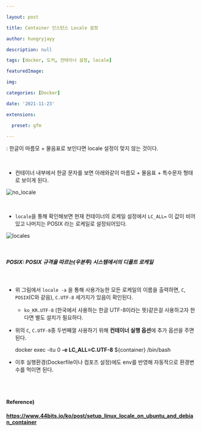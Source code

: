 ```yaml
---

layout: post

title: Container 인스턴스 Locale 설정

author: hungryjayy

description: null

tags: [docker, 도커, 컨테이너 설정, locale]

featuredImage: 

img: 

categories: [Docker]

date: '2021-11-23'

extensions:

  preset: gfm

---
```


: 한글이 마름모 + 물음표로 보인다면 locale 설정이 맞지 않는 것이다.

<br>

* 컨테이너 내부에서 한글 문자를 보면 아래와같이 마름모 + 물음표 + 특수문자 형태로 보이게 된다.

![no_locale](https://hungryjayy.github.io/assets/img/Docker/no_locale.png) 

<br>

* `locale`을 통해 확인해보면 현재 컨테이너의 로케일 설정에서 `LC_ALL=` 이 값이 비어있고 나머지는 POSIX 라는 로케일로 설정되어있다.

![locales](https://hungryjayy.github.io/assets/img/Docker/locales.png) 

<br>

##### POSIX: POSIX 규격을 따르는(우분투) 시스템에서의 디폴트 로케일

<br>

* 위 그림에서 `locale -a` 을 통해 사용가능한 모든 로케일의 이름을 출력하면, `C`, `POSIX`(C와 같음), `C.UTF-8` 세가지가 있음이 확인된다.

  *  `ko_KR.UTF-8` (한국에서 사용하는 한글 UTF-8이라는 뜻)같은걸 사용하고자 한다면 별도 설치가 필요하다.

* 위의 `C`, `C.UTF-8`중 두번째껄 사용하기 위해 **컨테이너 실행 옵션**에 추가 옵션을 주면 된다.

  docker exec -itu 0 **-e LC_ALL=C.UTF-8** ${container} /bin/bash

* 이후 실행환경(Dockerfile이나 컴포즈 설정)에도 env를 반영해 자동적으로 환경변수를 먹이면 된다.

<br><br>

#### Reference)

#### https://www.44bits.io/ko/post/setup_linux_locale_on_ubuntu_and_debian_container